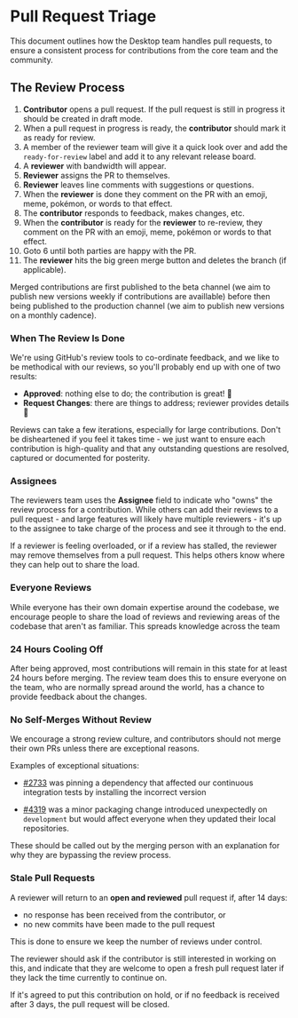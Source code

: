 # Pull Request Triage

This document outlines how the Desktop team handles pull requests, to ensure
a consistent process for contributions from the core team and the community.

## The Review Process

1. **Contributor** opens a pull request. If the pull request is still in progress
   it should be created in draft mode.
1. When a pull request in progress is ready, the **contributor** should mark it
   as ready for review.
1. A member of the reviewer team will give it a quick look over and
   add the `ready-for-review` label and add it to any relevant release board.
1. A **reviewer** with bandwidth will appear.
1. **Reviewer** assigns the PR to themselves.
1. **Reviewer** leaves line comments with suggestions or questions.
1. When the **reviewer** is done they comment on the PR with an emoji, meme,
   pokémon, or words to that effect.
1. The **contributor** responds to feedback, makes changes, etc.
1. When the **contributor** is ready for the **reviewer** to re-review, they
   comment on the PR with an emoji, meme, pokémon or words to that effect.
1. Goto 6 until both parties are happy with the PR.
1. The **reviewer** hits the big green merge button and deletes the branch (if
    applicable).

Merged contributions are first published to the beta channel (we aim to publish
new versions weekly if contributions are availlable) before then being
published to the production channel (we aim to publish new versions on a monthly
cadence).

### When The Review Is Done

We're using GitHub's review tools to co-ordinate feedback, and we like to be
methodical with our reviews, so you'll probably end up with one of two results:

 - **Approved**: nothing else to do; the contribution is great! :gem:
 - **Request Changes**: there are things to address; reviewer provides details :memo:

Reviews can take a few iterations, especially for large contributions. Don't
be disheartened if you feel it takes time - we just want to ensure each
contribution is high-quality and that any outstanding questions are resolved,
captured or documented for posterity.

### Assignees

The reviewers team uses the **Assignee** field to indicate who "owns" the review
process for a contribution. While others can add their reviews to a pull request -
and large features will likely have multiple reviewers - it's up to the assignee
to take charge of the process and see it through to the end.

If a reviewer is feeling overloaded, or if a review has stalled, the reviewer may
remove themselves from a pull request. This helps others know where they can help
out to share the load.

### Everyone Reviews

While everyone has their own domain expertise around the codebase, we encourage
people to share the load of reviews and reviewing areas of the codebase that
aren't as familiar. This spreads knowledge across the team

### 24 Hours Cooling Off

After being approved, most contributions will remain in this state for at least
24 hours before merging. The review team does this to ensure everyone on the team,
who are normally spread around the world, has a chance to provide feedback about
the changes.

### No Self-Merges Without Review

We encourage a strong review culture, and contributors should not merge their
own PRs unless there are exceptional reasons.

Examples of exceptional situations:

- [#2733](https://github.com/desktop/desktop/pull/2733) was pinning a dependency
  that affected our continuous integration tests by installing the incorrect
  version

- [#4319](https://github.com/desktop/desktop/pull/4319) was a minor packaging
  change introduced unexpectedly on `development` but would affect everyone when they
  updated their local repositories.

These should be called out by the merging person with an explanation for why they are bypassing the review process.

### Stale Pull Requests

A reviewer will return to an **open and reviewed** pull request if, after 14
days:

 - no response has been received from the contributor, or
 - no new commits have been made to the pull request

This is done to ensure we keep the number of reviews under control.

The reviewer should ask if the contributor is still interested in working on
this, and indicate that they are welcome to open a fresh pull request later if
they lack the time currently to continue on.

If it's agreed to put this contribution on hold, or if no feedback is
received after 3 days, the pull request will be closed.
